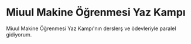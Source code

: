# Miuul Makine Öğrenmesi Yaz Kampı
Miuul Makine Öğrenmesi Yaz Kampı'nın derslerş ve ödevleriyle paralel gidiyorum.
